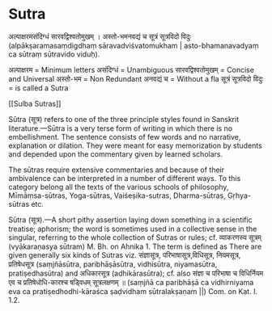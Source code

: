 # Sutra

अल्पाक्षरमसंदिग्धं सारवद्विश्वतोमुखम् । अस्तो-भमनवद्यं च सूत्रं सूत्रविदो विदुः
(alpākṣaramasaṃdigdhaṃ sāravadviśvatomukham | asto-bhamanavadyaṃ ca sūtraṃ sūtravido viduḥ).

अल्पाक्षरम = Minimum letters
असंदिग्धं = Unambiguous
सारवद्विश्वतोमुखम् = Concise and Universal
अस्तो-भम = Non Redundant
अनवद्यं च = Without a fla
सूत्रं सूत्रविदो विदुः = is called a Sutra


[[Sulba Sutras]]

Sūtra (सूत्र) refers to one of the three principle styles found in Sanskrit literature.—Sūtra is a very terse form of writing in which there is no embellishment. The sentence consists of few words and no narrative, explanation or dilation. They were meant for easy memorization by students and depended upon the commentary given by learned scholars.

The sūtras require extensive commentaries and because of their ambivalence can be interpreted in a number of different ways. To this category belong all the texts of the various schools of philosophy, Mīmāṃsa-sūtras, Yoga-sūtras, Vaiśeṣika-sutras, Dharma-sūtras, Gṛhya-sūtras etc.


Sūtra (सूत्र).—A short pithy assertion laying down something in a scientific treatise; aphorism; the word is sometimes used in a collective sense in the singular, referring to the whole collection of Sutras or rules; cf. व्याकरणस्य सूत्रम् (vyākaraṇasya sūtram) M. Bh. on Ahnika 1. The term is defined as  There are given generally six kinds of Sutras viz. संज्ञासूत्र, परिभाषासूत्र,विधिसूत्र, नियमसूत्र, प्रतिषेधसूत्र (saṃjñāsūtra, paribhāṣāsūtra, vidhisūtra, niyamasūtra, pratiṣedhasūtra) and अधिकारसूत्र (adhikārasūtra); cf. also संज्ञा च परिभाषा च विधिर्नियम एव च प्रतिषेधोधि-कारश्च षड्विधम् सूत्रलक्षणम् ॥ (saṃjñā ca paribhāṣā ca vidhirniyama eva ca pratiṣedhodhi-kāraśca ṣaḍvidham sūtralakṣaṇam ||) Com. on Kat. I. 1.2.